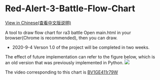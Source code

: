 # Red-Alert-3-Battle-Flow-Chart

[View in Chinese(查看中文版说明)](https://github.com/BigShuang/Red-Alert-3-Battle-Flow-Chart/blob/master/README_ZH.md)

A tool to draw flow chart for ra3 battle
Open main.html in your browser(Chrome is recommended), then you can draw.

- 2020-9-4
Verson 1.0 of the project will be completed in two weeks.

The effect of future implementation can refer to the figure below, which is an old version that was previously implemented in Python.
![](https://upload-images.jianshu.io/upload_images/17322436-2255b0eece35b764.png?imageMogr2/auto-orient/strip|imageView2/2/w/1200/format/webp)

The video corresponding to this chart is [BV1GE411r79W](https://www.bilibili.com/video/BV1GE411r79W)


